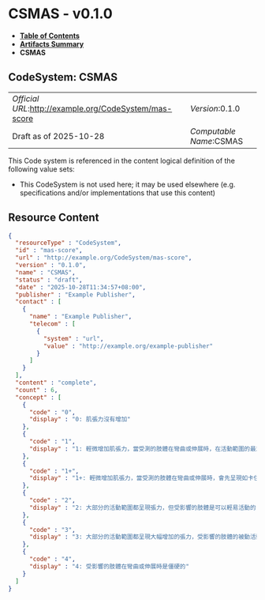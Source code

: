 # CSMAS - v0.1.0

* [**Table of Contents**](toc.md)
* [**Artifacts Summary**](artifacts.md)
* **CSMAS**

## CodeSystem: CSMAS 

| | |
| :--- | :--- |
| *Official URL*:http://example.org/CodeSystem/mas-score | *Version*:0.1.0 |
| Draft as of 2025-10-28 | *Computable Name*:CSMAS |

 This Code system is referenced in the content logical definition of the following value sets: 

* This CodeSystem is not used here; it may be used elsewhere (e.g. specifications and/or implementations that use this content)



## Resource Content

```json
{
  "resourceType" : "CodeSystem",
  "id" : "mas-score",
  "url" : "http://example.org/CodeSystem/mas-score",
  "version" : "0.1.0",
  "name" : "CSMAS",
  "status" : "draft",
  "date" : "2025-10-28T11:34:57+08:00",
  "publisher" : "Example Publisher",
  "contact" : [
    {
      "name" : "Example Publisher",
      "telecom" : [
        {
          "system" : "url",
          "value" : "http://example.org/example-publisher"
        }
      ]
    }
  ],
  "content" : "complete",
  "count" : 6,
  "concept" : [
    {
      "code" : "0",
      "display" : "0: 肌張力沒有增加"
    },
    {
      "code" : "1",
      "display" : "1: 輕微增加肌張力，當受測的肢體在彎曲或伸展時，在活動範圍的最末段會呈現如卡住般 (catch)些微的張力"
    },
    {
      "code" : "1+",
      "display" : "1+: 輕微增加肌張力，當受測的肢體在彎曲或伸展時，會先呈現如卡住般些微的張力，並接 續著輕微的張力直到活動範圍結束，出現張力的比例小於50%的活動範圍"
    },
    {
      "code" : "2",
      "display" : "2: 大部分的活動範圍都呈現張力，但受影響的肢體是可以輕易活動的"
    },
    {
      "code" : "3",
      "display" : "3: 大部分的活動範圍都呈現大幅增加的張力，受影響的肢體的被動活動是困難的"
    },
    {
      "code" : "4",
      "display" : "4: 受影響的肢體在彎曲或伸展時是僵硬的"
    }
  ]
}

```
